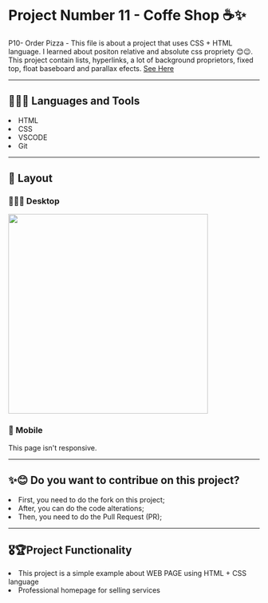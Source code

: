 <h1> Project Number 11 - Coffe Shop ☕✨ </h1>

P10- Order Pizza - This file is about a project that uses CSS + HTML language. I learned about positon relative and absolute css propriety 😊😉.
This project contain lists, hyperlinks, a lot of background proprietors, fixed top, float baseboard and parallax efects.
<a href = https://taiscostaeng.github.io/front-p10-order/> See Here </a>

------------------------------------------------------------------------------------------------------------------------------------------------------------------------------------------------
<h2> 👩🏽‍🔧 Languages and Tools </h2>
<li> HTML </li>
<li> CSS </li>
<li> VSCODE </li>
<li> Git </li>

------------------------------------------------------------------------------------------------------------------------------------------------------------------------------------------------
<h2> 🎨 Layout </h2>

<h3> 👩🏽‍💻 Desktop </h3>
<img src= "" width="400">

<h3> 📱 Mobile </h3>
This page isn't responsive.

------------------------------------------------------------------------------------------------------------------------------------------------------------------------------------------------
<h2> ✨😊 Do you want to contribue on this project? </h2>
<li> First, you need to do the fork on this project; </li>
<li> After, you can do the code alterations; </li>
<li> Then, you need to do the Pull Request (PR); </li>

------------------------------------------------------------------------------------------------------------------------------------------------------------------------------------------------
<h2> 🎖🏆Project Functionality </h2>
<li> This project is a simple example about WEB PAGE using HTML + CSS language </li>
<li> Professional homepage for selling services </li>
